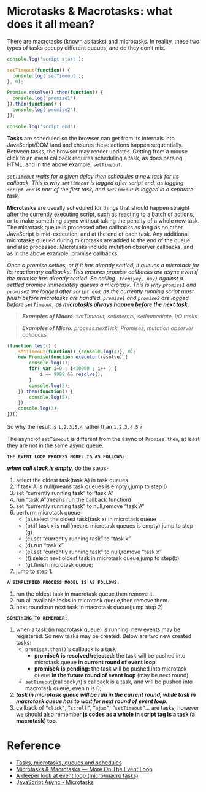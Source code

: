# Microtasks & Macrotasks : what does it all mean?

There are macrotasks (known as tasks) and microtasks. In reality, these two types of tasks occupy different queues, and do they don’t mix.

```javascript
console.log('script start');

setTimeout(function() {
  console.log('setTimeout');
}, 0);

Promise.resolve().then(function() {
  console.log('promise1');
}).then(function() {
  console.log('promise2');
});

console.log('script end');
```

__Tasks__ are scheduled so the browser can get from its internals into JavaScript/DOM land and ensures these actions happen sequentially. 
Between tasks, the browser may render updates. Getting from a mouse click to an event callback requires scheduling a task, as does parsing HTML, 
and in the above example, `setTimeout`.

*`setTimeout` waits for a given delay then schedules a new task for its callback. This is why `setTimeout` is logged after script end, 
as logging `script end` is part of the first task, and `setTimeout` is logged in a separate task.*

__Microtasks__ are usually scheduled for things that should happen straight after the currently executing script, such as reacting to a batch of actions, 
or to make something async without taking the penalty of a whole new task. 
The microtask queue is processed after callbacks as long as no other JavaScript is mid-execution, and at the end of each task. 
Any additional microtasks queued during microtasks are added to the end of the queue and also processed. 
Microtasks include mutation observer callbacks, and as in the above example, promise callbacks.

*Once a promise settles, or if it has already settled, it queues a microtask for its reactionary callbacks. 
This ensures promise callbacks are async even if the promise has already settled. 
So calling `.then(yey, nay)` against a settled promise immediately queues a microtask. 
This is why `promise1` and `promise2` are logged after `script end`, as the currently running script must finish before microtasks are handled. 
`promise1` and `promise2` are logged before `setTimeout`, __as microtasks always happen before the next task__.*


> *__Examples of Macro:__
  setTimeout, setInternal, setImmediate, I/O tasks*
  
> *__Examples of Micro:__
  process.nextTick, Promises, mutation observer callbacks*
  
```javascript
(function test() {
    setTimeout(function() {console.log(4)}, 0);
    new Promise(function executor(resolve) {
        console.log(1);
        for( var i=0 ; i<10000 ; i++ ) {
            i == 9999 && resolve();
        }
        console.log(2);
    }).then(function() {
        console.log(5);
    });
    console.log(3);
})()
```

So why the result is `1,2,3,5,4` rather than `1,2,3,4,5`？

The async of `setTimeout` is different from the async of `Promise.then`, at least they are not in the same async queue.

__`THE EVENT LOOP PROCESS MODEL IS AS FOLLOWS:`__

__*when call stack is empty,*__ do the steps-

1. select the oldest task(task A) in task queues
2. if task A is null(means task queues is empty),jump to step 6
3. set “currently running task” to “task A”
4. run “task A”(means run the callback function)
5. set “currently running task” to null,remove “task A”
6. perform microtask queue
    * (a).select the oldest task(task x) in microtask queue
    * (b).if task x is null(means microtask queues is empty),jump to step (g)
    * (c).set “currently running task” to “task x”
    * (d).run “task x”
    * (e).set “currently running task” to null,remove “task x”
    * (f).select next oldest task in microtask queue,jump to step(b)
    * (g).finish microtask queue;
7. jump to step 1.

__`A SIMPLIFIED PROCESS MODEL IS AS FOLLOWS:`__

1. run the oldest task in macrotask queue,then remove it.
2. run all available tasks in microtask queue,then remove them.
3. next round:run next task in macrotask queue(jump step 2)

__`SOMETHING TO REMEMBER:`__

1. when a task (in macrotask queue) is running, new events may be registered. So new tasks may be created. Below are two new created tasks:
    * `promiseA.then()`'s callback is a task
        * __promiseA is resolved/rejected:__  the task will be pushed into microtask queue __in current round of event loop__.
        * __promiseA is pending:__  the task will be pushed into microtask queue __in the future round of event loop__ (may be next round)
    * `setTimeout`(callback,n)’s callback is a task, and will be pushed into macrotask queue, even n is 0;
2. __*task in microtask queue will be run in the current round, while task in macrotask queue has to wait for next round of event loop*__.
3. callback of `“click”`, `”scroll”`, `”ajax”`, `”setTimeout”`… are tasks, however we should also remember __js codes as a whole in script tag is a task (a macrotask) too__.

# Reference
* [Tasks, microtasks, queues and schedules](https://jakearchibald.com/2015/tasks-microtasks-queues-and-schedules/)
* [Microtasks & Macrotasks  —  More On The Event Loop](https://abc.danch.me/microtasks-macrotasks-more-on-the-event-loop-881557d7af6f)
* [A deeper look at event loop (micro/macro tasks)](https://vcfvct.wordpress.com/2017/05/08/a-deeper-look-at-event-loop-micromacro-tasks/)
* [JavaScript Async - Microtasks](https://www.i-programmer.info/programming/javascript/11337-javascript-async-microtasks.html)
